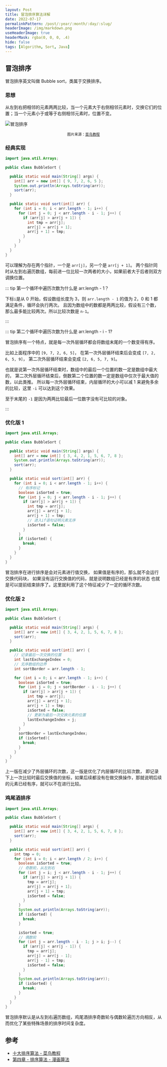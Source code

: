 ```yaml
---
layout: Post
title: 冒泡排序算法详解
date: 2022-07-17
permalinkPattern: /post/:year/:month/:day/:slug/
headerImage: /img/markdown.png
useHeaderImage: true
headerMask: rgba(0, 0, 0, .4)
hide: false
tags: [Algorithm, Sort, Java]
---
```


## 冒泡排序

冒泡排序英文叫做 Bubble sort，类属于交换排序。

### 思想

从左到右把相邻的元素两两比较，当一个元素大于右侧相邻元素时，交换它们的位置；当一个元素小于或等于右侧相邻元素时，位置不变。

![冒泡排序](https://www.runoob.com/wp-content/uploads/2019/03/bubbleSort.gif)

<p align="center">
  <small>
  图片来源：<a href="https://www.runoob.com/w3cnote/bubble-sort.html">菜鸟教程</a>
  </small>
</p>

### 经典实现

```java
import java.util.Arrays;

public class BubbleSort {

  public static void main(String[] args) {
    int[] arr = new int[] { 9, 7, 2, 6, 5 };
    System.out.println(Arrays.toString(arr));
    sort(arr);
  }

  public static void sort(int[] arr) {
    for (int i = 0; i < arr.length - 1; i++) {
      for (int j = 0; j < arr.length - i - 1; j++) {
        if (arr[j] > arr[j + 1]) {
          int tmp = arr[j];
          arr[j] = arr[j + 1];
          arr[j + 1] = tmp;
        }
      }
    }
  }
}
```

可以理解为存在两个指针，一个是 `arr[j]`，另一个是 `arr[j + 1]`。
两个指针同时从左到右遍历数组，每前进一位比较一次两者的大小，如果前者大于后者则双方调换位置。

::: tip 第一个循环中遍历次数为什么是 arr.length - 1？

下标`i`是从 0 开始，假设数组长度为 3，则 `arr.length - 1` 的值为 2，0 和 1 都满足条件，循环会执行两次。
且因为数组中的数都是两两比较，假设有三个数，那么最多能比较两次。所以比较次数是 `n-1`。

:::

::: tip 第二个循环中遍历次数为什么是 arr.length - i - 1?

冒泡排序有一个特点，就是每一次外层循环都会将数组末尾的一个数变得有序。

比如上面程序中的 `[9, 7, 2, 6, 5]`，
在第一次外层循环结束后会变成 `[7, 2, 6, 5, 9]`，
第二次外层循环结束会变成 `[2, 6, 5, 7, 9]`。

也就是说第一次外层循环结束时，数组中的最后一个位置的数一定是数组中最大的，
第二次外层循环结束后，倒数第二个位置的数一定是数组中仅次于最大值的数，以此类推。
所以每一次外层循环结束，内层循环的大小可以减 1 来避免多余的比较，这里 `-i` 可以达到这个效果。

至于末尾的 `-1` 是因为两两比较最后一位数字没有可比较的对象。

:::

### 优化版 1

```java
import java.util.Arrays;

public class BubbleSort {

  public static void main(String[] args) {
    int[] arr = new int[] { 3, 4, 2, 1, 5, 6, 7, 8 };
    System.out.println(Arrays.toString(arr));
    sort(arr);
  }

  public static void sort(int[] arr) {
    for (int i = 0; i < arr.length - 1; i++) {
      // 有序标记
      boolean isSorted = true;
      for (int j = 0; j < arr.length - i - 1; j++) {
        if (arr[j] > arr[j + 1]) {
          int tmp = arr[j];
          arr[j] = arr[j + 1];
          arr[j + 1] = tmp;
          // 进入if语句证明元素无序
          isSorted = false;
        }
      }
      if (isSorted) {
        break;
      }
    }
  }
}
```

冒泡排序在进行排序是会对元素进行值交换，
如果值是有序的，那么就不会运行交换代码块，
如果没有运行交换值的代码，就是说明数组已经是有序的状态
也就是可以提前结束排序了。这里就利用了这个特征减少了一定的循环次数。

### 优化版 2

```java
import java.util.Arrays;

public class BubbleSort {

  public static void main(String[] args) {
    int[] arr = new int[] { 3, 4, 2, 1, 5, 6, 7, 8 };
    sort(arr);
  }

  public static void sort(int[] arr) {
    // 记录最后一次交换的位置
    int lastExchangeIndex = 0;
    // 无序数组的边界
    int sortBorder = arr.length - 1;

    for (int i = 0; i < arr.length - 1; i++) {
      boolean isSorted = true;
      for (int j = 0; j < sortBorder - i - 1; j++) {
        if (arr[j] > arr[j + 1]) {
          int tmp = arr[j];
          arr[j] = arr[j + 1];
          arr[j + 1] = tmp;
          isSorted = false;
          // 更新为最后一次交换元素的位置
          lastExchangeIndex = j;
        }
      }
      sortBorder = lastExchangeIndex;
      if (isSorted){
        break;
      }
    }
  }
}
```

上一版在减少了外层循环的次数，这一版是优化了内层循环的比较次数，
即记录下上一次比较时最后交换值的坐标，如果后续都没有在做交换操作，那就说明后续的元素已经有序，就可以不在进行比较。

### 鸡尾酒排序

```java
import java.util.Arrays;

public class BubbleSort {

  public static void main(String[] args) {
    int[] arr = new int[] { 3, 4, 2, 1, 5, 6, 7, 8 };
    sort(arr);
  }

  public static void sort(int[] arr) {
    int tmp = 0;
    for (int i = 0; i < arr.length / 2; i++) {
      boolean isSorted = true;
      // 奇数轮，从左到右
      for (int j = i; j < arr.length - i - 1; j++) {
        if (arr[j] > arr[j + 1]) {
          tmp = arr[j];
          arr[j] = arr[j + 1];
          arr[j + 1] = tmp;
          isSorted = false;
        }
      }
      System.out.println(Arrays.toString(arr));
      if (isSorted) {
        break;
      }

      isSorted = true;
      // 偶数轮
      for (int j = arr.length - i - 1; j > i; j--) {
        if (arr[j] < arr[j - 1]) {
          tmp = arr[j];
          arr[j] = arr[j - 1];
          arr[j - 1] = tmp;
          isSorted = false;
        }
      }
      System.out.println(Arrays.toString(arr));
      if (isSorted) {
        break;
      }
    }
  }
}
```

冒泡排序默认是从左到右遍历数组，鸡尾酒排序奇数轮与偶数轮遍历方向相反，从而优化了某些特殊场景的排序时间复杂度。

## 参考

- [十大排序算法 - 菜鸟教程](https://www.runoob.com/w3cnote/ten-sorting-algorithm.html)
- [第四章 - 排序算法 - 漫画算法](#)
